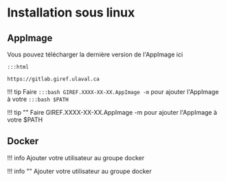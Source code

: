 # Installation sous linux

## AppImage
Vous pouvez télécharger  la dernière version de l'AppImage ici 

```
:::html

https://gitlab.giref.ulaval.ca
```



!!! tip
    Faire `:::bash GIREF.XXXX-XX-XX.AppImage -m` pour ajouter l'AppImage à votre `:::bash $PATH`

!!! tip ""
    Faire GIREF.XXXX-XX-XX.AppImage -m pour ajouter l'AppImage à votre $PATH


## Docker

!!! info 
    Ajouter votre utilisateur au groupe docker

!!! info ""
    Ajouter votre utilisateur au groupe docker
